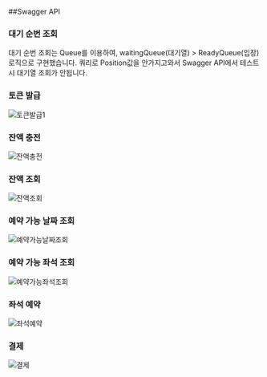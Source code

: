 ##Swagger API

### 대기 순번 조회
대기 순번 조회는 Queue를 이용하여, waitingQueue(대기열) > ReadyQueue(입장) 로직으로 구현했습니다.
쿼리로 Position값을 안가지고와서 Swagger API에서 테스트 시 대기열 조회가 안됩니다.

### 토큰 발급
![토큰발급1](https://github.com/user-attachments/assets/3936e31d-f48a-45f5-9fb5-4cebb1c09220)

### 잔액 충전
![잔액충전](https://github.com/user-attachments/assets/ec12d852-bab4-4977-8bc7-c2e55e1a0cda)

### 잔액 조회
![잔액조회](https://github.com/user-attachments/assets/61f1ea65-f665-4f5a-bdb7-364c614b6b33)

### 예약 가능 날짜 조회
![예약가능날짜조회](https://github.com/user-attachments/assets/780c478e-f496-4ba8-91a8-0e49f37d27fb)

### 예약 가능 좌석 조회
![예약가능좌석조회](https://github.com/user-attachments/assets/5eac8653-c69a-4a92-a8a1-238bff74ce4d)

### 좌석 예약
![좌석예약](https://github.com/user-attachments/assets/65d0739c-ed5d-4bb1-8bb1-02514e4c61b7)

### 결제
![결제](https://github.com/user-attachments/assets/c6950f21-1d5d-4799-b198-4eda7759984a)
